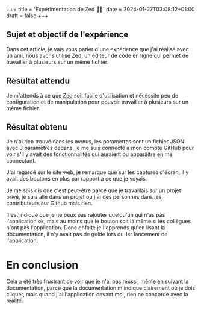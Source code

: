 +++
title = 'Expérimentation de Zed 🧑‍💻'
date = 2024-01-27T03:08:12+01:00
draft = false
+++

## Sujet et objectif de l'expérience

Dans cet article, je vais vous parler d'une expérience que j'ai réalisé avec un ami, nous avons utilisé Zed, un éditeur de code en ligne qui permet de travailler à plusieurs sur un même fichier.

## Résultat attendu

Je m'attends à ce que [Zed](https://zed.dev) soit facile d'utilisation et nécessite peu de configuration et de manipulation pour pouvoir travailler à plusieurs sur un même fichier.

## Résultat obtenu

Je n'ai rien trouvé dans les menus, les paramètres sont un fichier JSON avec 3 paramètres dedans, je me suis connecté à mon compte GitHub pour voir s'il y avait des fonctionnalités qui auraient pu apparâitre en me connectant.

J'ai regardé sur le site web, je remarque que sur les captures d'écran, il y avait des boutons en plus par rapport à ce que je voyais.

Je me suis dis que c'est peut-être parce que je travaillais sur un projet privé, je suis allé dans un projet ou j'ai des personnes dans les contributeurs sur Github mais rien.

Il est indiqué que je ne peux pas rajouter quelqu'un qui n'as pas l'application ok, mais au moins que le bouton soit là même si les collègues n'ont pas l'application. Donc enfaite je l'apprends qu'en lisant la documentation, il n'y avait pas de guide lors du 1er lancement de l'application.

# En conclusion

Cela a été très frustrant de voir que je n'ai pas réussi, même en suivant la documentation, parce que la documentation m'indique clairement où je dois cliquer, mais quand j'ai l'application devant moi, rien ne concorde avec la réalité.
